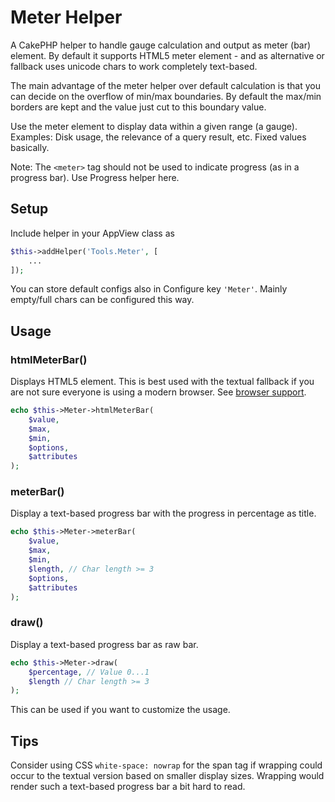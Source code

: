 # Meter Helper

A CakePHP helper to handle gauge calculation and output as meter (bar) element.
By default it supports HTML5 meter element - and as alternative or fallback uses unicode chars to work completely text-based.

The main advantage of the meter helper over default calculation is that you can decide on the overflow of min/max boundaries.
By default the max/min borders are kept and the value just cut to this boundary value.

Use the meter element to display data within a given range (a gauge).
Examples: Disk usage, the relevance of a query result, etc. Fixed values basically.

Note: The `<meter>` tag should not be used to indicate progress (as in a progress bar). Use Progress helper here.

## Setup
Include helper in your AppView class as
```php
$this->addHelper('Tools.Meter', [
    ...
]);
```

You can store default configs also in Configure key `'Meter'`.
Mainly empty/full chars can be configured this way.

## Usage

### htmlMeterBar()
Displays HTML5 element.
This is best used with the textual fallback if you are not sure everyone is using a modern browser.
See [browser support](https://www.w3schools.com/tags/tag_meter.asp).

```php
echo $this->Meter->htmlMeterBar(
    $value,
    $max,
    $min,
    $options,
    $attributes
);
```

### meterBar()
Display a text-based progress bar with the progress in percentage as title.
```php
echo $this->Meter->meterBar(
    $value,
    $max,
    $min,
    $length, // Char length >= 3
    $options,
    $attributes
);
```

### draw()
Display a text-based progress bar as raw bar.
```php
echo $this->Meter->draw(
    $percentage, // Value 0...1
    $length // Char length >= 3
);
```
This can be used if you want to customize the usage.

## Tips

Consider using CSS `white-space: nowrap` for the span tag if wrapping could occur to the textual version based on smaller display sizes.
Wrapping would render such a text-based progress bar a bit hard to read.
